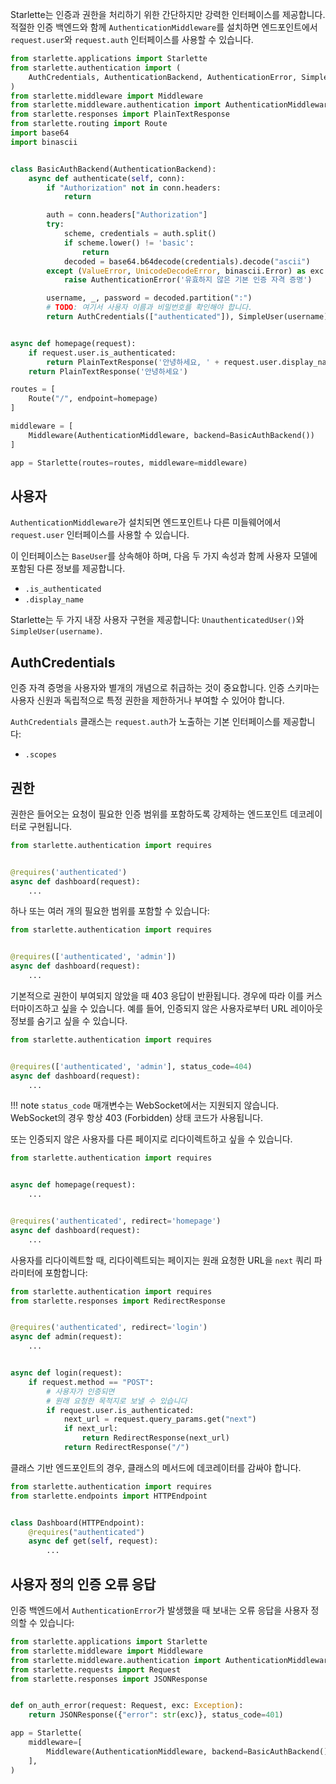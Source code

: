 Starlette는 인증과 권한을 처리하기 위한 간단하지만 강력한 인터페이스를 제공합니다.
적절한 인증 백엔드와 함께 `AuthenticationMiddleware`를 설치하면 엔드포인트에서
`request.user`와 `request.auth` 인터페이스를 사용할 수 있습니다.

```python
from starlette.applications import Starlette
from starlette.authentication import (
    AuthCredentials, AuthenticationBackend, AuthenticationError, SimpleUser
)
from starlette.middleware import Middleware
from starlette.middleware.authentication import AuthenticationMiddleware
from starlette.responses import PlainTextResponse
from starlette.routing import Route
import base64
import binascii


class BasicAuthBackend(AuthenticationBackend):
    async def authenticate(self, conn):
        if "Authorization" not in conn.headers:
            return

        auth = conn.headers["Authorization"]
        try:
            scheme, credentials = auth.split()
            if scheme.lower() != 'basic':
                return
            decoded = base64.b64decode(credentials).decode("ascii")
        except (ValueError, UnicodeDecodeError, binascii.Error) as exc:
            raise AuthenticationError('유효하지 않은 기본 인증 자격 증명')

        username, _, password = decoded.partition(":")
        # TODO: 여기서 사용자 이름과 비밀번호를 확인해야 합니다.
        return AuthCredentials(["authenticated"]), SimpleUser(username)


async def homepage(request):
    if request.user.is_authenticated:
        return PlainTextResponse('안녕하세요, ' + request.user.display_name)
    return PlainTextResponse('안녕하세요')

routes = [
    Route("/", endpoint=homepage)
]

middleware = [
    Middleware(AuthenticationMiddleware, backend=BasicAuthBackend())
]

app = Starlette(routes=routes, middleware=middleware)
```

## 사용자

`AuthenticationMiddleware`가 설치되면 엔드포인트나 다른 미들웨어에서 `request.user` 인터페이스를
사용할 수 있습니다.

이 인터페이스는 `BaseUser`를 상속해야 하며, 다음 두 가지 속성과 함께 사용자 모델에 포함된
다른 정보를 제공합니다.

* `.is_authenticated`
* `.display_name`

Starlette는 두 가지 내장 사용자 구현을 제공합니다: `UnauthenticatedUser()`와
`SimpleUser(username)`.

## AuthCredentials

인증 자격 증명을 사용자와 별개의 개념으로 취급하는 것이 중요합니다. 인증 스키마는
사용자 신원과 독립적으로 특정 권한을 제한하거나 부여할 수 있어야 합니다.

`AuthCredentials` 클래스는 `request.auth`가 노출하는 기본 인터페이스를 제공합니다:

* `.scopes`

## 권한

권한은 들어오는 요청이 필요한 인증 범위를 포함하도록 강제하는 엔드포인트 데코레이터로 구현됩니다.

```python
from starlette.authentication import requires


@requires('authenticated')
async def dashboard(request):
    ...
```

하나 또는 여러 개의 필요한 범위를 포함할 수 있습니다:

```python
from starlette.authentication import requires


@requires(['authenticated', 'admin'])
async def dashboard(request):
    ...
```

기본적으로 권한이 부여되지 않았을 때 403 응답이 반환됩니다.
경우에 따라 이를 커스터마이즈하고 싶을 수 있습니다. 예를 들어, 인증되지 않은 사용자로부터 URL 레이아웃 정보를 숨기고 싶을 수 있습니다.

```python
from starlette.authentication import requires


@requires(['authenticated', 'admin'], status_code=404)
async def dashboard(request):
    ...
```

!!! note
    `status_code` 매개변수는 WebSocket에서는 지원되지 않습니다. WebSocket의 경우 항상 403 (Forbidden) 상태 코드가 사용됩니다.

또는 인증되지 않은 사용자를 다른 페이지로 리다이렉트하고 싶을 수 있습니다.

```python
from starlette.authentication import requires


async def homepage(request):
    ...


@requires('authenticated', redirect='homepage')
async def dashboard(request):
    ...
```

사용자를 리다이렉트할 때, 리다이렉트되는 페이지는 원래 요청한 URL을 `next` 쿼리 파라미터에 포함합니다:

```python
from starlette.authentication import requires
from starlette.responses import RedirectResponse


@requires('authenticated', redirect='login')
async def admin(request):
    ...


async def login(request):
    if request.method == "POST":
        # 사용자가 인증되면
        # 원래 요청한 목적지로 보낼 수 있습니다
        if request.user.is_authenticated:
            next_url = request.query_params.get("next")
            if next_url:
                return RedirectResponse(next_url)
            return RedirectResponse("/")
```

클래스 기반 엔드포인트의 경우, 클래스의 메서드에 데코레이터를 감싸야 합니다.

```python
from starlette.authentication import requires
from starlette.endpoints import HTTPEndpoint


class Dashboard(HTTPEndpoint):
    @requires("authenticated")
    async def get(self, request):
        ...
```

## 사용자 정의 인증 오류 응답

인증 백엔드에서 `AuthenticationError`가 발생했을 때 보내는 오류 응답을 사용자 정의할 수 있습니다:

```python
from starlette.applications import Starlette
from starlette.middleware import Middleware
from starlette.middleware.authentication import AuthenticationMiddleware
from starlette.requests import Request
from starlette.responses import JSONResponse


def on_auth_error(request: Request, exc: Exception):
    return JSONResponse({"error": str(exc)}, status_code=401)

app = Starlette(
    middleware=[
        Middleware(AuthenticationMiddleware, backend=BasicAuthBackend(), on_error=on_auth_error),
    ],
)
```
